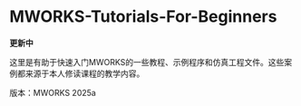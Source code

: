 # MWORKS-Tutorials-For-Beginners
**更新中**

这里是有助于快速入门MWORKS的一些教程、示例程序和仿真工程文件。这些案例都来源于本人修读课程的教学内容。

版本：MWORKS 2025a
